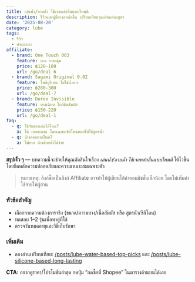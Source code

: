 ```yaml
---
title: เล่นน้ำ/อาบน้ำ ใช้เจลหล่อลื่นแบบไหนดี
description: รีวิวและคู่มือเจลหล่อลื่น เปรียบเทียบจุดเด่นแต่ละสูตร
date: '2025-08-20'
category: lube
tags:
  - รีวิว
  - คำแนะนำ
affiliate:
  - brand: One Touch 003
    feature: บาง ราคาคุ้ม
    price: ฿120-180
    url: /go/deal-6
  - brand: Sagami Original 0.02
    feature: โพลียูรีเทน ไม่ใช่น้ำยาง
    price: ฿280-380
    url: /go/deal-7
  - brand: Durex Invisible
    feature: บางเฉียบ ใกล้ชิดสัมผัส
    price: ฿150-220
    url: /go/deal-1
faq:
  - q: ใช้กับของเล่นได้ไหม?
    a: ได้ เหมาะมาก โดยเฉพาะซิลิโคนทอยให้ใช้สูตรน้ำ
  - q: ล้างออกยากไหม?
    a: ไม่ยาก ล้างด้วยน้ำได้ง่าย
---
```

**สรุปเร็ว ๆ** — บทความนี้จะช่วยให้คุณตัดสินใจเรื่อง *เล่นน้ำ/อาบน้ำ ใช้เจลหล่อลื่นแบบไหนดี* ได้ไวขึ้น โดยยึดหลักความปลอดภัยและความเหมาะสมเฉพาะตัว

> หมายเหตุ: ลิงก์ซื้อเป็นลิงก์ Affiliate อาจทำให้ผู้เขียนได้ค่าคอมมิชชั่นเล็กน้อย โดยไม่เพิ่มค่าใช้จ่ายให้ผู้อ่าน

### หัวข้อสำคัญ
- เลือกจากความต้องการจริง (ขนาด/ความบาง/เนื้อสัมผัส หรือ สูตรน้ำ/ซิลิโคน)
- ทดสอบ 1–2 รุ่นเพื่อหาคู่ที่ใช่
- ตรวจวันหมดอายุและวิธีเก็บรักษา

### เพิ่มเติม
- ลองอ่านเปรียบเทียบ: [/posts/lube-water-based-top-picks](/posts/lube-water-based-top-picks) และ [/posts/lube-silicone-based-long-lasting](/posts/lube-silicone-based-long-lasting)

**CTA:** อยากดูราคา/โปรโมชันล่าสุด กดปุ่ม “กดซื้อที่ Shopee” ในตารางด้านบนได้เลย
